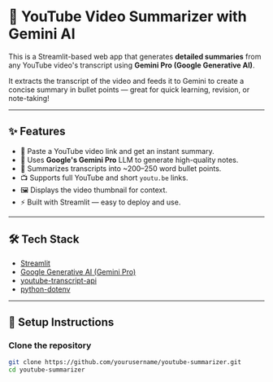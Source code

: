 # 🎥 YouTube Video Summarizer with Gemini AI

This is a Streamlit-based web app that generates **detailed summaries** from any YouTube video's transcript using **Gemini Pro (Google Generative AI)**.

It extracts the transcript of the video and feeds it to Gemini to create a concise summary in bullet points — great for quick learning, revision, or note-taking!

---

## ✨ Features

- 🔗 Paste a YouTube video link and get an instant summary.
- 🧠 Uses **Google's Gemini Pro** LLM to generate high-quality notes.
- 📝 Summarizes transcripts into ~200–250 word bullet points.
- 📺 Supports full YouTube and short `youtu.be` links.
- 🖼️ Displays the video thumbnail for context.
- ⚡ Built with Streamlit — easy to deploy and use.

---


## 🛠️ Tech Stack

- [Streamlit](https://streamlit.io/)
- [Google Generative AI (Gemini Pro)](https://ai.google.dev/)
- [youtube-transcript-api](https://pypi.org/project/youtube-transcript-api/)
- [python-dotenv](https://pypi.org/project/python-dotenv/)

---

## 🧪 Setup Instructions

### Clone the repository
```bash
git clone https://github.com/yourusername/youtube-summarizer.git
cd youtube-summarizer




